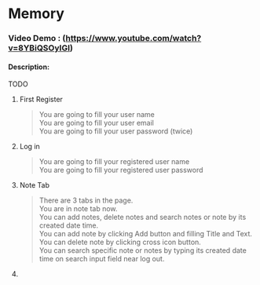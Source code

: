 # Memory
### Video Demo : (https://www.youtube.com/watch?v=8YBiQSOyIGI)
#### Description: 
TODO
1. First Register
   >You are going to fill your user name  
   >You are going to fill your user email  
   >You are going to fill your user password (twice)  
   
2. Log in   
   >You are going to fill your registered user name  
   >You are going to fill your registered user password  

3. Note Tab
   >There are 3 tabs in the page.  
   >You are in note tab now.  
   >You can add notes, delete notes and search notes or note by its created date time.  
   >You can add note by clicking Add button and filling Title and Text.  
   >You can delete note by clicking cross icon button.  
   >You can search specific note or notes by typing its created date time on search input field near log out.  


4.
